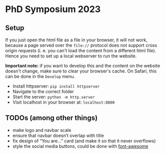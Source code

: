 # PhD Symposium 2023

## Setup

If you just open the html file as a file in your browser, it will not work, because a page served over the `file://` protocol does not support cross origin requests (i. e. you can't load the content from a different html file). Hence you need to set up a local webserver to run the website.

**Important note:** if you want to develop this and the content on the website doesn't change, make sure to clear your browser's cache. On Safari, this can be done in the `Develop` menu.

- Install httpserver: `pip install httpserver`
-  Navigate to the correct folder
- Start the server: `python -m http.server`
- Visit localhost in your browser at: `localhost:8000`

## TODOs (among other things)
- make logo and navbar scale
-  ensure that navbar doesn’t overlap with title
- fix design of “You are…” card (and make it so that it never overflows)
- style the social media buttons, could be done with [font-awesome](https://www.w3schools.com/howto/howto_css_social_media_buttons.asp)
